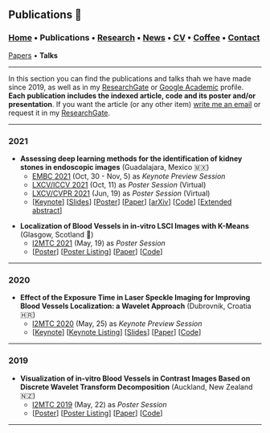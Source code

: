 ## Publications 📑
###  [Home](/index) • Publications  • [Research](/research) • [News](/news) • [CV](/brief_cv) • [Coffee](/coffee) • [Contact](/contact)
[Papers](/publications) • **Talks**

---
In this section you can find the publications and talks thah we have made since 2019, as well as in my [ResearchGate](https://www.researchgate.net/profile/Francisco-Lopez-Tiro) or [Google Academic](https://scholar.google.es/citations?user=IlG06bYAAAAJ&hl=es) profile.
**Each publication includes the indexed article, code and its poster and/or presentation**. If you want the article (or any other item) [write me an email](mailto:francisco.lopez@ieee.org?subject=[GitHub]%20Hello,%20Francisco) or request it in my [ResearchGate](https://www.researchgate.net/profile/Francisco-Lopez-Tiro). 

---

### 2021

* **Assessing  deep  learning methods  for  the  identification of kidney  stones in endoscopic images** (Guadalajara, Mexico 🇲🇽)
  * [EMBC 2021](https://embc.embs.org/2021/) (Oct, 30 - Nov, 5) as *Keynote Preview Session* 
  * [LXCV/ICCV 2021](http://iccv2021.thecvf.com) (Oct, 11) as *Poster Session* (Virtual)
  * [LXCV/CVPR 2021](https://www.latinxinai.org/cvpr-2021-about) (Jun, 19) as *Poster Session*  (Virtual)
  * [[Keynote](https://youtu.be/YMo-URAdvbM)] 
[[Slides](/files/embc2021_slides.pdf)]
[[Poster](https://research.latinxinai.org/papers/cvpr/2021/png/6_poster_06.png)] 
[[Paper](https://ieeexplore.ieee.org/document/9630211)]
[[arXiv](https://arxiv.org/abs/2103.01146)]
[[Code](mailto:gilberto.ochoa@tec.com?subject=%20Code%20Arxiv,%20Assessing%20deep%20learning%20methods%20for%20the%20identification%20of%20kidney%20stones%20in%20endoscopic%20images)]
[[Extended abstract](https://research.latinxinai.org/papers/cvpr/2021/pdf/6_CameraReady_06.pdf)]


>>

* **Localization of Blood Vessels in in-vitro LSCI Images with K-Means** (Glasgow, Scotland 🏴󠁧󠁢󠁳󠁣󠁴󠁿)
  * [I2MTC 2021](https://i2mtc2021.ieee-ims.org) (May, 19) as *Poster Session* 
  * [[Poster](https://www.researchgate.net/publication/350372727_Localization_of_Blood_Vessels_in_In-Vitro_LSCI_Images_with_K-Means)] 
[[Poster Listing](/files/i2mtc2021_program.pdf)]
[[Paper](https://ieeexplore.ieee.org/document/9460100)]
[[Code](https://github.com/friscolt/i2mtc-2021)]



---

### 2020

* **Effect of the Exposure Time in Laser Speckle Imaging for Improving Blood Vessels Localization: a Wavelet Approach** (Dubrovnik, Croatia  🇭🇷)
  * [I2MTC 2020](https://i2mtc2020.ieee-ims.org) (May, 25) as *Keynote Preview Session* 
  * [[Keynote](https://www.researchgate.net/publication/341626117_Effect_of_the_Exposure_Time_in_Laser_Speckle_Imaging_for_Improving_Blood_Vessels_Localization_a_Wavelet_Approach)] 
[[Keynote Listing](/files/i2mtc2020_program.pdf)]
[[Slides](https://www.researchgate.net/publication/341626117_Effect_of_the_Exposure_Time_in_Laser_Speckle_Imaging_for_Improving_Blood_Vessels_Localization_a_Wavelet_Approach)]
[[Paper](https://ieeexplore.ieee.org/document/9129242/)]
[[Code](https://github.com/friscolt/i2mtc-2020)]

---

### 2019

* **Visualization of in-vitro Blood Vessels in Contrast Images Based on Discrete Wavelet Transform Decomposition** (Auckland, New Zealand 🇳🇿)
  * [I2MTC 2019](https://i2mtc2019.ieee-ims.org) (May, 22) as *Poster Session* 
  * [[Poster](https://www.researchgate.net/publication/333146308_Visualization_of_in-vitro_Blood_Vessels_in_Contrast_Images_Based_on_Discrete_Wavelet_Transform_Decomposition)] 
[[Poster Listing](/files/i2mtc2019_program.pdf)]
[[Paper](https://ieeexplore.ieee.org/document/8827144)]
[[Code](https://github.com/friscolt/i2mtc-2019)]


---
